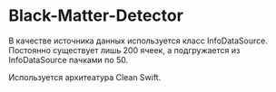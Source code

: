 #  Black-Matter-Detector

В качестве источника данных используется класс InfoDataSource. Постоянно существует лишь 200 ячеек, а подгружается из InfoDataSource пачками по 50.


Используется архитеатура Clean Swift.
